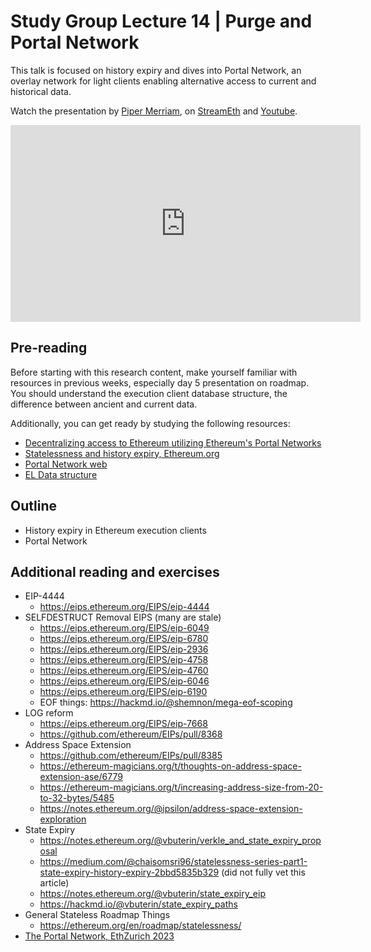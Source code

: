 # Study Group Lecture 14 | Purge and Portal Network

This talk is focused on history expiry and dives into Portal Network, an overlay network for light clients enabling alternative access to current and historical data. 

Watch the presentation by [Piper Merriam](https://twitter.com/parithosh_j), on [StreamEth](https://streameth.org/65cf97e702e803dbd57d823f/epf_study_group) and [Youtube](https://www.youtube.com/@ethprotocolfellows/streams).

<iframe width="560" height="315" src="https://www.youtube.com/embed/GxNrGyQB-3Q?si=gRPhA35dNYPEGDeZ" title="YouTube video player" frameborder="0" allow="accelerometer; autoplay; clipboard-write; encrypted-media; gyroscope; picture-in-picture; web-share" referrerpolicy="strict-origin-when-cross-origin" allowfullscreen></iframe>

## Pre-reading

Before starting with this research content, make yourself familiar with resources in previous weeks, especially day 5 presentation on roadmap. You should understand the execution client database structure, the difference between ancient and current data. 

Additionally, you can get ready by studying the following resources:
- [Decentralizing access to Ethereum utilizing Ethereum's Portal Networks](https://www.youtube.com/watch?v=LZ_yWmm7ISg)
- [Statelessness and history expiry, Ethereum.org](https://ethereum.org/en/roadmap/statelessness/)
- [Portal Network web](https://www.ethportal.net/)
- [EL Data structure](https://epf.wiki/#/wiki/EL/data-structures)

## Outline

- History expiry in Ethereum execution clients
- Portal Network

## Additional reading and exercises

- EIP-4444
  - https://eips.ethereum.org/EIPS/eip-4444
- SELFDESTRUCT Removal EIPS (many are stale)
  - https://eips.ethereum.org/EIPS/eip-6049
  - https://eips.ethereum.org/EIPS/eip-6780
  - https://eips.ethereum.org/EIPS/eip-2936
  - https://eips.ethereum.org/EIPS/eip-4758
  - https://eips.ethereum.org/EIPS/eip-4760
  - https://eips.ethereum.org/EIPS/eip-6046
  - https://eips.ethereum.org/EIPS/eip-6190
  - EOF things: https://hackmd.io/@shemnon/mega-eof-scoping
- LOG reform
  - https://eips.ethereum.org/EIPS/eip-7668
  - https://github.com/ethereum/EIPs/pull/8368
- Address Space Extension
  - https://github.com/ethereum/EIPs/pull/8385
  - https://ethereum-magicians.org/t/thoughts-on-address-space-extension-ase/6779
  - https://ethereum-magicians.org/t/increasing-address-size-from-20-to-32-bytes/5485
  - https://notes.ethereum.org/@ipsilon/address-space-extension-exploration
- State Expiry
  - https://notes.ethereum.org/@vbuterin/verkle_and_state_expiry_proposal
  - https://medium.com/@chaisomsri96/statelessness-series-part1-state-expiry-history-expiry-2bbd5835b329 (did not fully vet this article)
  - https://notes.ethereum.org/@vbuterin/state_expiry_eip
  - https://hackmd.io/@vbuterin/state_expiry_paths
- General Stateless Roadmap Things
  - https://ethereum.org/en/roadmap/statelessness/
- [The Portal Network, EthZurich 2023](https://www.youtube.com/watch?v=8MUii5W2sMc)

